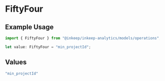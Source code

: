 # FiftyFour

## Example Usage

```typescript
import { FiftyFour } from "@inkeep/inkeep-analytics/models/operations";

let value: FiftyFour = "min_projectId";
```

## Values

```typescript
"min_projectId"
```